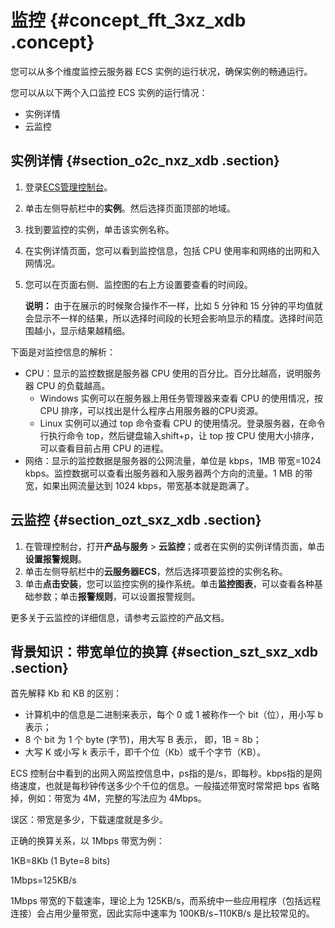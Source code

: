 # 监控 {#concept_fft_3xz_xdb .concept}

您可以从多个维度监控云服务器 ECS 实例的运行状况，确保实例的畅通运行。

您可以从以下两个入口监控 ECS 实例的运行情况：

-   实例详情
-   云监控

## 实例详情 {#section_o2c_nxz_xdb .section}

1.  登录[ECS管理控制台](https://ecs.console.aliyun.com/?spm=a2c4g.11186623.2.9.FNEORG#/home)。
2.  单击左侧导航栏中的**实例**。然后选择页面顶部的地域。
3.  找到要监控的实例，单击该实例名称。
4.  在实例详情页面，您可以看到监控信息，包括 CPU 使用率和网络的出网和入网情况。
5.  您可以在页面右侧、监控图的右上方设置要查看的时间段。

    **说明：** 由于在展示的时候聚合操作不一样，比如 5 分钟和 15 分钟的平均值就会显示不一样的结果，所以选择时间段的长短会影响显示的精度。选择时间范围越小，显示结果越精细。


下面是对监控信息的解析：

-   CPU：显示的监控数据是服务器 CPU 使用的百分比。百分比越高，说明服务器 CPU 的负载越高。
    -   Windows 实例可以在服务器上用任务管理器来查看 CPU 的使用情况，按 CPU 排序，可以找出是什么程序占用服务器的CPU资源。
    -   Linux 实例可以通过 top 命令查看 CPU 的使用情况。登录服务器，在命令行执行命令 top，然后键盘输入shift+p，让 top 按 CPU 使用大小排序，可以查看目前占用 CPU 的进程。
-   网络：显示的监控数据是服务器的公网流量，单位是 kbps，1MB 带宽=1024 kbps。监控数据可以查看出服务器和入服务器两个方向的流量。1 MB 的带宽，如果出网流量达到 1024 kbps，带宽基本就是跑满了。

## 云监控 {#section_ozt_sxz_xdb .section}

1.  在管理控制台，打开**产品与服务** \> **云监控**；或者在实例的实例详情页面，单击**设置报警规则**。
2.  单击左侧导航栏中的**云服务器ECS**，然后选择项要监控的实例名称。
3.  单击**点击安装**，您可以监控实例的操作系统。单击**监控图表**，可以查看各种基础参数；单击**报警规则**，可以设置报警规则。

更多关于云监控的详细信息，请参考云监控的产品文档。

## 背景知识：带宽单位的换算 {#section_szt_sxz_xdb .section}

首先解释 Kb 和 KB 的区别：

-   计算机中的信息是二进制来表示，每个 0 或 1 被称作一个 bit（位），用小写 b 表示；
-   8 个 bit 为 1 个 byte \(字节\)，用大写 B 表示， 即，1B = 8b；
-   大写 K 或小写 k 表示千，即千个位（Kb）或千个字节（KB）。

ECS 控制台中看到的出网入网监控信息中，ps指的是/s，即每秒。kbps指的是网络速度，也就是每秒钟传送多少个千位的信息。一般描述带宽时常常把 bps 省略掉，例如：带宽为 4M，完整的写法应为 4Mbps。

误区：带宽是多少，下载速度就是多少。

正确的换算关系，以 1Mbps 带宽为例：

1KB=8Kb \(1 Byte=8 bits\)

1Mbps=125KB/s

1Mbps 带宽的下载速率，理论上为 125KB/s，而系统中一些应用程序（包括远程连接）会占用少量带宽，因此实际中速率为 100KB/s−110KB/s 是比较常见的。

